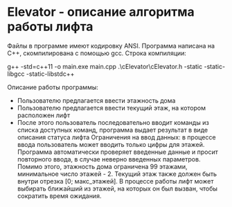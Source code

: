 # Elevator - описание алгоритма работы лифта
Файлы в программе имеют кодировку ANSI. Программа написана на C++, скомпилирована с помощью gcc.
Строка компиляции:

g++ -std=c++11 -o main.exe main.cpp .\cElevator\cElevator.h  -static -static-libgcc -static-libstdc++ 

Описание работы программы:
  - Пользователю предлагается ввести этажность дома
  - Пользователю предлагается ввести текущий этаж, на котором расположен лифт
  - После этого пользователь последовательно вводит команды из списка доступных команд, программа выдает результат в виде описания статуса лифта
Ограничения на ввод данных: в процессе ввода пользователь может вводить только цифры для этажей. Программа автоматически проверяет введенные данные и просит повторного ввода, в случае неверно введенных параметров.
Помимо этого, этажность дома ограничена 99 этажами, минимальное число этажей - 2. Текущий этаж также должен быть внутри отрезка [0; макс_этажей].
В процессе работы лифт может выбирать ближайший из этажей, на которых он был вызван, чтобы сократить время ожидания.
